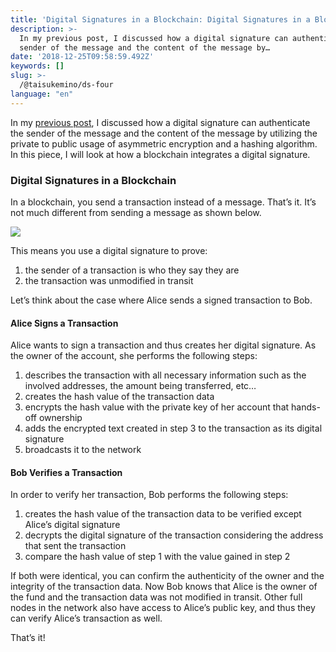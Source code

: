 ```yaml
---
title: 'Digital Signatures in a Blockchain: Digital Signatures in a Blockchain - Part 4'
description: >-
  In my previous post, I discussed how a digital signature can authenticate the
  sender of the message and the content of the message by…
date: '2018-12-25T09:58:59.492Z'
keywords: []
slug: >-
  /@taisukemino/ds-four
language: "en"
---
```


In my [previous post](https://medium.com/icovo/digital-signatures-in-a-blockchain-digital-signatures-44b981b75413), I discussed how a digital signature can authenticate the sender of the message and the content of the message by utilizing the private to public usage of asymmetric encryption and a hashing algorithm. In this piece, I will look at how a blockchain integrates a digital signature.

### **Digital Signatures in a Blockchain**

In a blockchain, you send a transaction instead of a message. That’s it. It’s not much different from sending a message as shown below.

![](https://cdn-images-1.medium.com/max/800/1*n2x62TPSDebEtVwI8xOgwg.png)

This means you use a digital signature to prove:

1.  the sender of a transaction is who they say they are
2.  the transaction was unmodified in transit

Let’s think about the case where Alice sends a signed transaction to Bob.

#### **Alice Signs a Transaction**

Alice wants to sign a transaction and thus creates her digital signature. As the owner of the account, she performs the following steps:

1.  describes the transaction with all necessary information such as the involved addresses, the amount being transferred, etc…
2.  creates the hash value of the transaction data
3.  encrypts the hash value with the private key of her account that hands-off ownership
4.  adds the encrypted text created in step 3 to the transaction as its digital signature
5.  broadcasts it to the network

#### **Bob Verifies a Transaction**

In order to verify her transaction, Bob performs the following steps:

1.  creates the hash value of the transaction data to be verified except Alice’s digital signature
2.  decrypts the digital signature of the transaction considering the address that sent the transaction
3.  compare the hash value of step 1 with the value gained in step 2

If both were identical, you can confirm the authenticity of the owner and the integrity of the transaction data. Now Bob knows that Alice is the owner of the fund and the transaction data was not modified in transit. Other full nodes in the network also have access to Alice’s public key, and thus they can verify Alice’s transaction as well.

That’s it!
